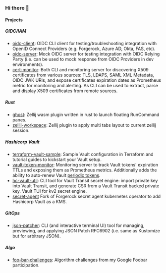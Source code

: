 ### Hi there 👋

<!--
**vdbulcke/vdbulcke** is a ✨ _special_ ✨ repository because its `README.md` (this file) appears on your GitHub profile.

Here are some ideas to get you started:

- 🔭 I’m currently working on ...
- 🌱 I’m currently learning ...
- 👯 I’m looking to collaborate on ...
- 🤔 I’m looking for help with ...
- 💬 Ask me about ...
- 📫 How to reach me: ...
- 😄 Pronouns: ...
- ⚡ Fun fact: ...
-->

#### Projects 

##### OIDC/IAM

- [oidc-client](https://github.com/vdbulcke/oidc-client-demo): OIDC CLI client for testing/troubleshooting integration with OpenID Connect Providers (e.g. Forgerock, Azure AD, Okta, FAS, etc).
- [oidc-server](https://github.com/vdbulcke/oidc-server-demo): Mock OIDC server for testing integration with OIDC Relying Party (i.e. can be used to mock response from OIDC Providers in dev environments). 
- [cert-monitor](https://github.com/vdbulcke/cert-monitor): Both CLI and monitoring server for discovering X509 certificates from various sources: TLS, LDAPS, SAML XML Metadata, OIDC JWK URIs, and expose certificates expiration dates as Prometheus metric for monitoring and alerting. As CLI can be used to extract, parse and display X509 certificates from remote sources.

##### Rust

- [ghost](https://github.com/vdbulcke/ghost): Zellij wasm plugin written in rust to launch floating RunCommand panes.
- [zellij-workspace](https://github.com/vdbulcke/zellij-workspace): Zellij plugin to apply multi tabs layout to current zellij session.


##### Hashicorp Vault

- [terraform-vault-sample](https://github.com/vdbulcke/terraform-vault-sample): Sample Vault configuration in Terraform and tutorial guides to kickstart your Vault setup. 
- [vault-token-monitor](https://github.com/vdbulcke/vault-token-monitor): Monitoring server to track Vault tokens' expiration  TTLs and exposing them as Prometheus metrics. Additionally adds the ability to auto-renew Vault [periodic tokens](https://developer.hashicorp.com/vault/docs/concepts/tokens#periodic-tokens).
- [hc-vault-util](https://github.com/vdbulcke/hc-vault-util): CLI tool for Vault Transit secret engine: import private key into Vault Transit, and generate CSR from a Vault Transit backed private key. Vault TUI for kv2 secret engine.
- [secret-agent](https://github.com/vdbulcke/secret-agent/tree/feature/vault) Fork of Forgerock secret agent kubernetes operator to add Hashicorp Vault as a KMS.

##### GitOps 

- [json-patcher](https://github.com/vdbulcke/json-patcher): CLI (and interactive terminal UI) tool for managing, previewing, and applying JSON Patch RFC6902 (i.e. same as Kustomize but for arbitrary JSON).


##### Algo

- [foo-bar-challenges](https://github.com/vdbulcke/foo-bar-challenges): Algorithm challenges from my Google Foobar participation.
